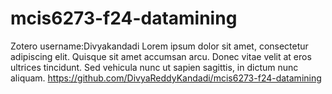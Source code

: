 # mcis6273-f24-datamining
Zotero username:Divyakandadi
Lorem ipsum dolor sit amet, consectetur adipiscing elit. Quisque sit amet accumsan arcu. Donec vitae velit at eros ultrices tincidunt. Sed vehicula nunc ut sapien sagittis, in dictum nunc aliquam.
https://github.com/DivyaReddyKandadi/mcis6273-f24-datamining
